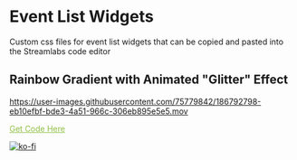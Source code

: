 # Event List Widgets
Custom css files for event list widgets that can be copied and pasted into the Streamlabs code editor

## Rainbow Gradient with Animated "Glitter" Effect

https://user-images.githubusercontent.com/75779842/186792798-eb10efbf-bde3-4a51-966c-306eb895e5e5.mov


<a href="https://github.com/redstarblanket/event-list-widgets/blob/dank/rainbow-gradient.css" target="_blank" style="color: #8ebf42">Get Code Here</a>


[![ko-fi](https://ko-fi.com/img/githubbutton_sm.svg)](https://ko-fi.com/O4O5BY0J2)



